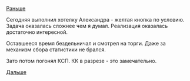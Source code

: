 [Раньше](2016.06.28.md)

Сегодняя выполнил хотелку Александра - желтая кнопка по условию. Задача оказалась сложнее чем я думал. Реализация оказалась достаточно интересной.

Оставшееся время бездельничал и смотрел на торги.
Даже за механизм сбора статистики не брался.

Зато потом погонял КСП. КК в разрезе - это замечательно.

[Дальше](2016.06.30.md)